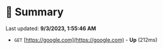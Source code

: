 # 📖 Summary
Last updated: **9/3/2023, 1:55:46 AM**

- `GET` [https://google.com](https://google.com) - **Up** (212ms)
